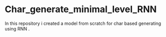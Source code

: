# Char_generate_minimal_level_RNN
In this repository i created a model from scratch for char based generating using RNN .
